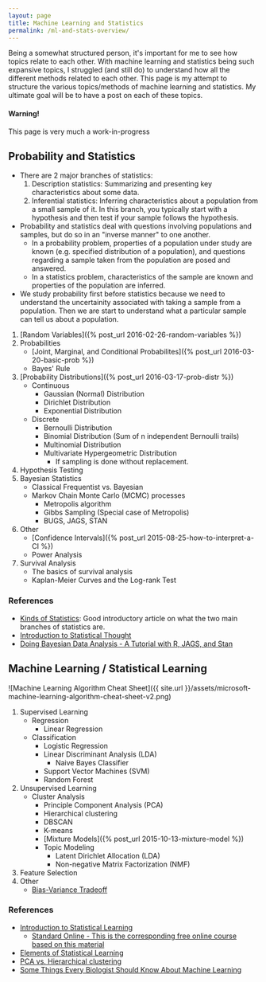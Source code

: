 ```yaml
---
layout: page
title: Machine Learning and Statistics
permalink: /ml-and-stats-overview/
---
```


Being a somewhat structured person, it's important for me to see how topics relate to each other. With machine learning and statistics being such expansive topics, I struggled (and still do) to understand how all the different methods related to each other. This page is my attempt to structure the various topics/methods of machine learning and statistics. My ultimate goal will be to have a post on each of these topics.

<div class="alert alert-dismissible alert-warning">
<h4>Warning!</h4>
<p>This page is very much a work-in-progress</p>
</div>

## Probability and Statistics

* There are 2 major branches of statistics:
    1. Description statistics: Summarizing and presenting key characteristics about some data.
    1. Inferential statistics: Inferring characteristics about a population from a small sample of it. In this branch, you typically start with a hypothesis and then test if your sample follows the hypothesis.
* Probability and statistics deal with questions involving populations and samples, but do so in an "inverse manner" to one another.
    + In a probability problem, properties of a population under study are known (e.g. specified distribution of a population), and questions regarding a sample taken from the population are posed and answered.
    + In a statistics problem, characteristics of the sample are known and properties of the population are inferred.
* We study probability first before statistics because we need to understand the uncertainity associated with taking a sample from a population. Then we are start to understand what a particular sample can tell us about a population.

1. [Random Variables]({% post_url 2016-02-26-random-variables %})
1. Probabilities
    * [Joint, Marginal, and Conditional Probabilites]({% post_url 2016-03-20-basic-prob %})
    * Bayes' Rule
1. [Probability Distributions]({% post_url 2016-03-17-prob-distr %})
   * Continuous
        + Gaussian (Normal) Distribution
        + Dirichlet Distribution
        + Exponential Distribution
    * Discrete
        + Bernoulli Distribution
        + Binomial Distribution (Sum of n independent Bernoulli trails)
        + Multinomial Distribution
        + Multivariate Hypergeometric Distribution
            - If sampling is done without replacement.
1. Hypothesis Testing
1. Bayesian Statistics
    * Classical Frequentist vs. Bayesian 
    * Markov Chain Monte Carlo (MCMC) processes
        + Metropolis algorithm
        + Gibbs Sampling (Special case of Metropolis)
        + BUGS, JAGS, STAN
1. Other
    * [Confidence Intervals]({% post_url 2015-08-25-how-to-interpret-a-CI %})
    * Power Analysis
1. Survival Analysis
    * The basics of survival analysis
    * Kaplan-Meier Curves and the Log-rank Test

### References

* [Kinds of Statistics](http://be.wvu.edu/divmim/mgmt/blakely/homepage/Mktg325/Kinds%20of%20Statistics%20and%20Types%20of%20Data.pdf): Good introductory article on what the two main branches of statistics are.
* [Introduction to Statistical Thought](http://people.math.umass.edu/~lavine/Book/book.html)
* [Doing Bayesian Data Analysis - A Tutorial with R, JAGS, and Stan](https://sites.google.com/site/doingbayesiandataanalysis/)

## Machine Learning / Statistical Learning

![Machine Learning Algorithm Cheat Sheet]({{ site.url }}/assets/microsoft-machine-learning-algorithm-cheat-sheet-v2.png)

1. Supervised Learning
    * Regression
        + Linear Regression
    * Classification
        + Logistic Regression
        + Linear Discriminant Analysis (LDA)
            - Naive Bayes Classifier
        + Support Vector Machines (SVM)
        + Random Forest
1. Unsupervised Learning
    * Cluster Analysis
        + Principle Component Analysis (PCA)
        + Hierarchical clustering
        + DBSCAN
        + K-means
        + [Mixture Models]({% post_url 2015-10-13-mixture-model %})
        + Topic Modeling
            - Latent Dirichlet Allocation (LDA)
            - Non-negative Matrix Factorization (NMF)
1. Feature Selection
1. Other
    * [Bias-Variance Tradeoff](http://scott.fortmann-roe.com/docs/BiasVariance.html)

### References

* [Introduction to Statistical Learning](http://www-bcf.usc.edu/~gareth/ISL/)
    + [Standard Online - This is the corresponding free online course based on this material](https://statlearning.class.stanford.edu)
* [Elements of Statistical Learning](http://statweb.stanford.edu/~tibs/ElemStatLearn/)
* [PCA vs. Hierarchical clustering](http://www.rna-seqblog.com/a-comparison-between-pca-and-hierarchical-clustering/)
* [Some Things Every Biologist Should Know About Machine Learning](http://master.bioconductor.org/help/course-materials/2003/Milan/Lectures/MachineLearning.pdf)
